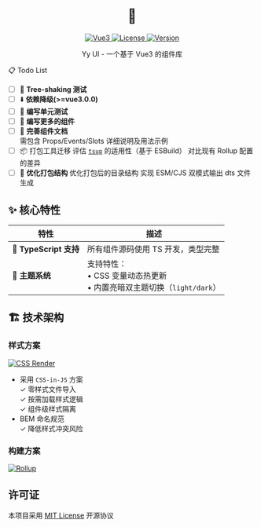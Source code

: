 <h1 align="center">🧩</h1>

<!-- ![Vue3](https://img.shields.io/badge/Vue->=3.0.0-%2342b883) ![License](https://img.shields.io/badge/License-MIT-green) ![Version](https://img.shields.io/badge/Version-beta--0.0.1-blue) -->

<p align="center">
  <a href="https://github.com/vuejs/core">
    <img src="https://img.shields.io/badge/Vue->=3.0.0-%2342b883" alt="Vue3"/>
  </a>
  <a href="LICENSE">
    <img src="https://img.shields.io/badge/License-MIT-green" alt="License"/>
  </a>
  <a href="https://github.com/bee1an/yy-ui/tree/dev">
    <img src="https://img.shields.io/badge/Version-beta--0.0.1-blue" alt="Version"/>
  </a>
</p>

<p align="center">Yy UI - 一个基于 Vue3 的组件库</p>

📋 Todo List

- [ ] 🌳 **Tree-shaking 测试**
- [ ] ⬇️ **依赖降级(>=vue3.0.0)**
- [ ] 🧪 **编写单元测试**
- [ ] 📂 **编写更多的组件**
- [ ] 📄 **完善组件文档**  
       需包含 Props/Events/Slots 详细说明及用法示例
- [ ] 📦 打包工具迁移
      评估 [`tsup`](https://github.com/egoist/tsup) 的适用性（基于 ESBuild）
      对比现有 Rollup 配置的差异
- [ ] 🧹 **优化打包结构**
      优化打包后的目录结构
      实现 ESM/CJS 双模式输出
      dts 文件生成

## ✨ **核心特性**

| 特性                   | 描述                                                                       |
| ---------------------- | -------------------------------------------------------------------------- |
| 🔵 **TypeScript 支持** | 所有组件源码使用 TS 开发，类型完整                                         |
| 🎨 **主题系统**        | 支持特性：<br>• CSS 变量动态热更新<br>• 内置亮暗双主题切换（`light/dark`） |

## 🏗️ **技术架构**

### **样式方案**

[![CSS Render](https://img.shields.io/badge/css--render-0.15.14-blue)](https://github.com/07akioni/css-render)

- 采用 `CSS-in-JS` 方案  
  ✓ 零样式文件导入  
  ✓ 按需加载样式逻辑  
  ✓ 组件级样式隔离
- BEM 命名规范  
  ✓ 降低样式冲突风险

### 构建方案

[![Rollup](https://img.shields.io/badge/rollup-4.34.4-brightgreen)](https://rollupjs.org/)

## 许可证

本项目采用 [MIT License](LICENSE) 开源协议
